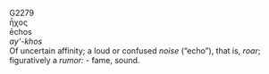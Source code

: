 G2279  
ἦχος  
ēchos  
*ay‘-khos*  
Of uncertain affinity; a loud or confused *noise* (“echo”), that is,
*roar*; figuratively a *rumor:* - fame, sound.  
